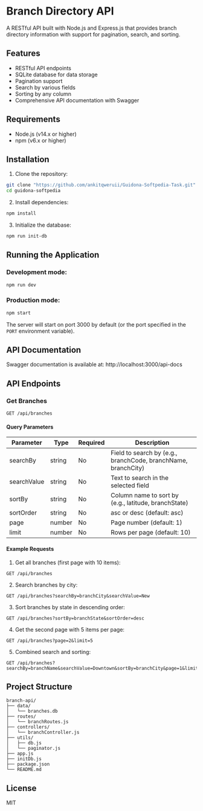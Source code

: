 # Branch Directory API

A RESTful API built with Node.js and Express.js that provides branch directory information with support for pagination, search, and sorting.

## Features

- RESTful API endpoints
- SQLite database for data storage
- Pagination support
- Search by various fields
- Sorting by any column
- Comprehensive API documentation with Swagger

## Requirements

- Node.js (v14.x or higher)
- npm (v6.x or higher)

## Installation

1. Clone the repository:

```bash
git clone "https://github.com/ankitqweruii/Guidona-Softpedia-Task.git"
cd guidona-softpedia
```

2. Install dependencies:

```bash
npm install
```

3. Initialize the database:

```bash
npm run init-db
```

## Running the Application

### Development mode:

```bash
npm run dev
```

### Production mode:

```bash
npm start
```

The server will start on port 3000 by default (or the port specified in the `PORT` environment variable).

## API Documentation

Swagger documentation is available at: http://localhost:3000/api-docs

## API Endpoints

### Get Branches

```
GET /api/branches
```

#### Query Parameters

| Parameter   | Type   | Required | Description                                               |
|-------------|--------|----------|-----------------------------------------------------------|
| searchBy    | string | No       | Field to search by (e.g., branchCode, branchName, branchCity) |
| searchValue | string | No       | Text to search in the selected field                      |
| sortBy      | string | No       | Column name to sort by (e.g., latitude, branchState)      |
| sortOrder   | string | No       | asc or desc (default: asc)                               |
| page        | number | No       | Page number (default: 1)                                 |
| limit       | number | No       | Rows per page (default: 10)                              |

#### Example Requests

1. Get all branches (first page with 10 items):

```
GET /api/branches
```

2. Search branches by city:

```
GET /api/branches?searchBy=branchCity&searchValue=New
```

3. Sort branches by state in descending order:

```
GET /api/branches?sortBy=branchState&sortOrder=desc
```

4. Get the second page with 5 items per page:

```
GET /api/branches?page=2&limit=5
```

5. Combined search and sorting:

```
GET /api/branches?searchBy=branchName&searchValue=Downtown&sortBy=branchCity&page=1&limit=10
```

## Project Structure

```
branch-api/
├── data/
│   └── branches.db
├── routes/
│   └── branchRoutes.js
├── controllers/
│   └── branchController.js
├── utils/
│   ├── db.js
│   └── paginator.js
├── app.js
├── initDb.js
├── package.json
└── README.md
```

## License

MIT